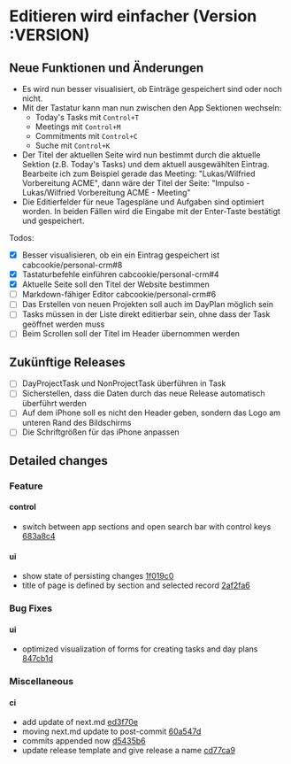 # Editieren wird einfacher (Version :VERSION)

## Neue Funktionen und Änderungen

- Es wird nun besser visualisiert, ob Einträge gespeichert sind oder noch nicht.
- Mit der Tastatur kann man nun zwischen den App Sektionen wechseln:
  - Today's Tasks mit `Control+T`
  - Meetings mit `Control+M`
  - Commitments mit `Control+C`
  - Suche mit `Control+K`
- Der Titel der aktuellen Seite wird nun bestimmt durch die aktuelle Sektion (z.B. Today's Tasks) und dem aktuell ausgewählten Eintrag. Bearbeite ich zum Beispiel gerade das Meeting: "Lukas/Wilfried Vorbereitung ACME", dann wäre der Titel der Seite: "Impulso - Lukas/Wilfried Vorbereitung ACME - Meeting"
- Die Editierfelder für neue Tagespläne und Aufgaben sind optimiert worden. In beiden Fällen wird die Eingabe mit der Enter-Taste bestätigt und gespeichert.

Todos:

- [x] Besser visualisieren, ob ein ein Eintrag gespeichert ist cabcookie/personal-crm#8
- [x] Tastaturbefehle einführen cabcookie/personal-crm#4
- [x] Aktuelle Seite soll den Titel der Website bestimmen
- [ ] Markdown-fähiger Editor cabcookie/personal-crm#6
- [ ] Das Erstellen von neuen Projekten soll auch im DayPlan möglich sein
- [ ] Tasks müssen in der Liste direkt editierbar sein, ohne dass der Task geöffnet werden muss
- [ ] Beim Scrollen soll der Titel im Header übernommen werden

## Zukünftige Releases

- [ ] DayProjectTask und NonProjectTask überführen in Task
- [ ] Sicherstellen, dass die Daten durch das neue Release automatisch überführt werden
- [ ] Auf dem iPhone soll es nicht den Header geben, sondern das Logo am unteren Rand des Bildschirms
- [ ] Die Schriftgrößen für das iPhone anpassen

## Detailed changes

### Feature

#### control

- switch between app sections and open search bar with control keys [683a8c4](https://github.com/cabcookie/personal-crm/commit/683a8c4e8651b3acde8d58dabbe6a20c56eedfa0)

#### ui

- show state of persisting changes [1f019c0](https://github.com/cabcookie/personal-crm/commit/1f019c05cc844cbd28bf3235c9d91d063f6f0061)
- title of page is defined by section and selected record [2af2fa6](https://github.com/cabcookie/personal-crm/commit/2af2fa68d5466c162eb266c00ccc52a342d20d15)

### Bug Fixes

#### ui

- optimized visualization of forms for creating tasks and day plans [847cb1d](https://github.com/cabcookie/personal-crm/commit/847cb1d77eb285f87bff90ca51ceef62c128047e)

### Miscellaneous

#### ci

- add update of next.md [ed3f70e](https://github.com/cabcookie/personal-crm/commit/ed3f70e45ac2fe79c97d31b1f24ee3ba00c1e23f)
- moving next.md update to post-commit [60a547d](https://github.com/cabcookie/personal-crm/commit/60a547d3d9e33275a2736febe179f044f2eeff09)
- commits appended now [d5435b6](https://github.com/cabcookie/personal-crm/commit/d5435b60723d15df9447d155b435463035e01d5b)
- update release template and give release a name [cd77ca9](https://github.com/cabcookie/personal-crm/commit/cd77ca9bc7aff99e92da822ea6ca9ce88b782905)
